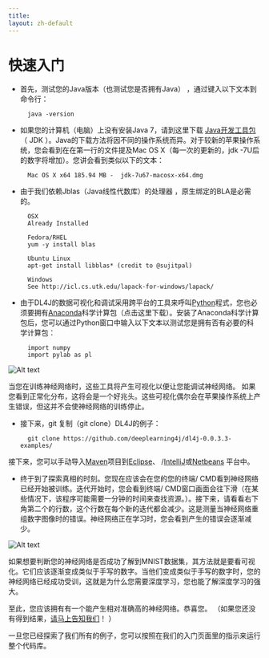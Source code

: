 ```yaml
---
title: 
layout: zh-default
---
```


# 快速入门

* 首先，测试您的Java版本（也测试您是否拥有Java） ，通过键入以下文本到命令行：

		java -version

* 如果您的计算机（电脑）上没有安装Java 7，请到这里下载 [Java开发工具包](http://www.oracle.com/technetwork/java/javase/downloads/jdk7-downloads-1880260.html)（ JDK ）。Java的下载方法将因不同的操作系统而异。对于较新的苹果操作系统，您会看到在在第一行的文件提及Mac OS X（每一次的更新的，jdk -7U后的数字将增加）。您讲会看到类似以下的文本：

		Mac OS X x64 185.94 MB -  jdk-7u67-macosx-x64.dmg

* 由于我们依赖Jblas（Java线性代数库）的处理器 ，原生绑定的BLA是必需的。

		OSX
		Already Installed
		
		Fedora/RHEL
		yum -y install blas
		
		Ubuntu Linux
		apt-get install libblas* (credit to @sujitpal)
		
		Windows
		See http://icl.cs.utk.edu/lapack-for-windows/lapack/

* 由于DL4J的数据可视化和调试采用跨平台的工具来呼叫[Python](https://zh.wikipedia.org/wiki/Python)程式，您也必须要拥有[Anaconda](http://continuum.io/downloads)科学计算包（点击这里下载）。安装了Anaconda科学计算包后，您可以通过Python窗口中输入以下文本以测试您是拥有否有必要的科学计算包：

		import numpy
		import pylab as pl

![Alt text](../img/python_shot.png)

当您在训练神经网络时，这些工具将产生可视化以便让您能调试神经网络。 如果您看到正常化分布，这将会是一个好兆头。这些可视化偶尔会在苹果操作系统上产生错误，但这并不会使神经网络的训练停止。

* 接下来，git 复制（git clone）DL4J的例子：

		git clone https://github.com/deeplearning4j/dl4j-0.0.3.3-examples/

接下来，您可以手动导入[Maven](https://maven.apache.org/download.cgi)项目到[Eclipse](http://books.sonatype.com/m2eclipse-book/reference/creating-sect-importing-projects.html)、 /[IntelliJ](https://www.jetbrains.com/idea/help/importing-project-from-maven-model.html)或[Netbeans](http://wiki.netbeans.org/MavenBestPractices) 平台中。

* 终于到了探索真相的时刻。您现在应该会在您的您的终端/ CMD看到神经网络已经开始被训练。迭代开始时，您会看到终端/ CMD窗口画面会往下滑（在某些情况下，该程序可能需要一分钟的时间来查找资源。）。接下来，请看看右下角第二个的行数，这个行数在每个新的迭代都会减少。这是测量当神经网络重组数字图像时的错误。神经网络正在学习时，您会看到产生的错误会逐渐减少。

![Alt text](../img/learning.png)

如果想要判断您的神经网络是否成功了解到MNIST数据集，其方法就是要看可视化。它们应该逐渐变成类似于手写的数字。当他们变成类似于手写的数字时，您的神经网络已经成功受训，这就是为什么您需要深度学习，您也能了解深度学习的强大。

至此，您应该拥有有一个能产生相对准确高的神经网络。恭喜您。 （如果您还没有得到结果，[请马上告知我们](mailto:chris@skymind.io)！ ）

一旦您已经探索了我们所有的例子，您可以按照在我们的入门页面里的指示来运行整个代码库。
